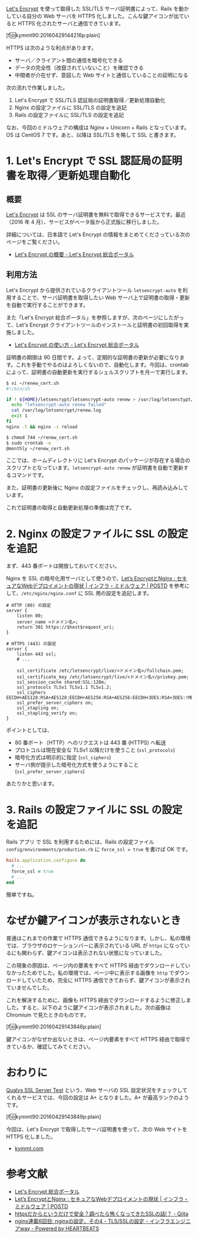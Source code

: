 <!-- Let's Encrypt で証明書取得 & Web サーバ HTTPS 化 -->

[Let's Encrypt](https://letsencrypt.org) を使って取得した SSL/TLS サーバ証明書によって、Rails を動かしている自分の Web サーバを HTTPS 化しました。こんな鍵アイコンが出ていると HTTPS 化されたサーバと通信できています。

[f:id:kymmt90:20160429144216p:plain]

HTTPS は次のような利点があります。

- サーバ／クライアント間の通信を暗号化できる
- データの完全性（改竄されていないこと）を確認できる
- 中間者が介在せず、意図した Web サイトと通信していることの証明になる

次の流れで作業しました。

1. Let's Encrypt で SSL/TLS 認証局の証明書取得／更新処理自動化
2. Nginx の設定ファイルに SSL/TLS の設定を追記
3. Rails の設定ファイルに SSL/TLS の設定を追記

なお、今回のミドルウェアの構成は Nginx + Unicorn + Rails となっています。OS は CentOS 7 です。あと、以降は SSL/TLS を略して SSL と書きます。

# 1. Let's Encrypt で SSL 認証局の証明書を取得／更新処理自動化

## 概要

[Let's Encrypt](https://letsencrypt.org) は SSL のサーバ証明書を無料で取得できるサービスです。最近（2016 年 4 月）、サービスがベータ版から正式版に移行しました。

詳細については、日本語で Let's Encrypt の情報をまとめてくださっている次のページをご覧ください。

- [Let's Encrypt の概要 - Let's Encrypt 総合ポータル](https://letsencrypt.jp/about/)

## 利用方法

Let's Encrypt から提供されているクライアントツール `letsencrypt-auto` を利用することで、サーバ証明書を取得したい Web サーバ上で証明書の取得・更新を自動で実行することができます。

また「Let's Encrypt 総合ポータル」を参照しますが、次のページにしたがって、Let's Encrypt クライアントツールのインストールと証明書の初回取得を実施しました。

- [Let's Encrypt の使い方 - Let's Encrypt 総合ポータル](https://letsencrypt.jp/usage/)

証明書の期限は 90 日間です。よって、定期的な証明書の更新が必要になります。これを手動でやるのはよろしくないので、自動化します。今回は、crontab によって、証明書の自動更新を実行するシェルスクリプトを月一で実行します。

```sh
$ vi ~/renew_cert.sh
#!/bin/sh

if ! ${HOME}/letsencrypt/letsencrypt-auto renew > /var/log/letsenctypt/renew.log 2>&1; then
  echo "letsencrypt-auto renew failed"
  cat /var/log/letsencrypt/renew.log
  exit 1
fi
nginx -t && nginx -s reload

$ chmod 744 ~/renew_cert.sh
$ sudo crontab -e
@monthly ~/renew_cert.sh
```

ここでは、ホームディレクトリに Let's Encrypt のパッケージが存在する場合のスクリプトとなっています。`letsencrypt-auto renew` が証明書を自動で更新するコマンドです。

また、証明書の更新後に Nginx の設定ファイルをチェックし、再読み込みしています。

これで証明書の取得と自動更新処理の準備は完了です。

# 2. Nginx の設定ファイルに SSL の設定を追記

まず、443 番ポートは開放しておいてください。

Nginx を SSL の暗号化用サーバとして使うので、[Let’s EncryptとNginx : セキュアなWebデプロイメントの現状 | インフラ・ミドルウェア | POSTD](http://postd.cc/secure-web-deployment-with-lets-encrypt-and-nginx/) を参考にして、`/etc/nginx/nginx.conf` に SSL 用の設定を追記します。

```
# HTTP (80) の設定
server {
    listen 80;
    server_name <ドメイン名>;
    return 301 https://$host$request_uri;
}

# HTTPS (443) の設定
server {
    listen 443 ssl;
    # ...

    ssl_certificate /etc/letsencrypt/live/<ドメイン名>/fullchain.pem;
    ssl_certificate_key /etc/letsencrypt/live/<ドメイン名>/privkey.pem;
    ssl_session_cache shared:SSL:128m;
    ssl_protocols TLSv1 TLSv1.1 TLSv1.2;
    ssl_ciphers EECDH+AES128:RSA+AES128:EECDH+AES256:RSA+AES256:EECDH+3DES:RSA+3DES:!MD5;
    ssl_prefer_server_ciphers on;
    ssl_stapling on;
    ssl_stapling_verify on;
}
```

ポイントとしては、

- 80 番ポート（HTTP）へのリクエストは 443 番 (HTTPS) へ転送
- プロトコルは現在安全な TLSv1 以降だけを使うこと (`ssl_protocols`)
- 暗号化方式は明示的に指定 (`ssl_ciphers`)
- サーバ側が提示した暗号化方式を使うようにすること (`ssl_prefer_server_ciphers`)

あたりかと思います。

# 3. Rails の設定ファイルに SSL の設定を追記

Rails アプリ で SSL を利用するためには、Rails の設定ファイル `config/environments/production.rb` に `force_ssl = true` を書けば OK です。

```ruby
Rails.application.configure do
  # ...
  force_ssl = true
  # ...
end
```

簡単ですね。

# なぜか鍵アイコンが表示されないとき

普通はこれまでの作業で HTTPS 通信できるようになります。しかし、私の環境では、ブラウザのロケーションバーに表示されている URL が `https` になっているにも関わらず、鍵アイコンは表示されない状態になっていました。

この現象の原因は、ページ内の要素をすべて HTTPS 経由でダウンロードしていなかったためでした。私の環境では、ページ中に表示する画像を `http` でダウンロードしていたため、完全に HTTPS 通信できておらず、鍵アイコンが表示されていませんでした。

これを解決するために、画像も HTTPS 経由でダウンロードするように修正しました。すると、以下のように鍵アイコンが表示されました。次の画像は Chromium で見たときのものです。

[f:id:kymmt90:20160429143846p:plain]

鍵アイコンがなぜか出ないときは、ページ内要素をすべて HTTPS 経由で取得できているか、確認してみてください。

# おわりに

[Qualys SSL Server Test](https://www.ssllabs.com/ssltest/) という、Web サーバの SSL 設定状況をチェックしてくれるサービスでは、今回の設定は A+ となりました。A+ が最高ランクのようです。

[f:id:kymmt90:20160429143849p:plain]

今回は、Let's Encrypt で取得したサーバ証明書を使って、次の Web サイトを HTTPS 化しました。

- [kymmt.com](http://kymmt.com)

# 参考文献

- [Let's Encrypt 総合ポータル](https://letsencrypt.jp/)
- [Let’s EncryptとNginx : セキュアなWebデプロイメントの現状 | インフラ・ミドルウェア | POSTD](http://postd.cc/secure-web-deployment-with-lets-encrypt-and-nginx/)
- [httpsだからというだけで安全？調べたら怖くなってきたSSLの話!？ - Qiita](http://qiita.com/kuni-nakaji/items/5118b23bf2ea44fed96e)
- [nginx連載6回目: nginxの設定、その4 - TLS/SSLの設定 - インフラエンジニアway - Powered by HEARTBEATS](http://heartbeats.jp/hbblog/2012/06/nginx06.html)
